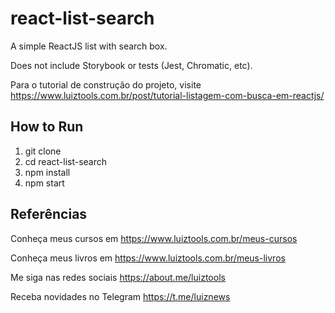 # react-list-search
A simple ReactJS list with search box. 

Does not include Storybook or tests (Jest, Chromatic, etc).

Para o tutorial de construção do projeto, visite https://www.luiztools.com.br/post/tutorial-listagem-com-busca-em-reactjs/

## How to Run
1. git clone
2. cd react-list-search
3. npm install
4. npm start

## Referências

Conheça meus cursos em https://www.luiztools.com.br/meus-cursos

Conheça meus livros em https://www.luiztools.com.br/meus-livros

Me siga nas redes sociais https://about.me/luiztools

Receba novidades no Telegram https://t.me/luiznews